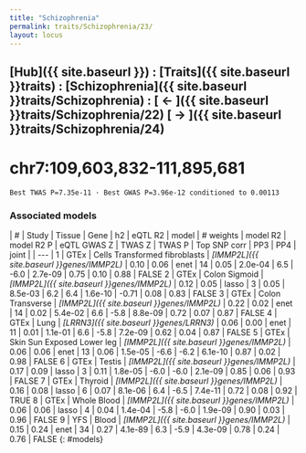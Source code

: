 ```yaml
---
title: "Schizophrenia"
permalink: traits/Schizophrenia/23/ 
layout: locus
---
```


## [Hub]({{ site.baseurl }}) : [Traits]({{ site.baseurl }}traits) : [Schizophrenia]({{ site.baseurl }}traits/Schizophrenia) :  [ ← ]({{ site.baseurl }}traits/Schizophrenia/22)  [ → ]({{ site.baseurl }}traits/Schizophrenia/24)

# chr7:109,603,832-111,895,681

`Best TWAS P=7.35e-11 · Best GWAS P=3.96e-12 conditioned to 0.00113`

<script>
Plotly.d3.csv("../23.cond.csv", function(data){ processData(data) } );
</script><div id="graph"></div>

### Associated models

| # | Study | Tissue | Gene | h2 | eQTL R2 | model | # weights | model R2 | model R2 P | eQTL GWAS Z | TWAS Z | TWAS P | Top SNP corr | PP3 | PP4 | joint |
| --- |
1 | GTEx | Cells Transformed fibroblasts | *[IMMP2L]({{ site.baseurl }}genes/IMMP2L)* | 0.10 | 0.06 | enet | 14 | 0.05 | 2.0e-04 |  6.5 | -6.0 | 2.7e-09 |  0.75 | 0.10 | 0.88 | FALSE
2 | GTEx | Colon Sigmoid | *[IMMP2L]({{ site.baseurl }}genes/IMMP2L)* | 0.12 | 0.05 | lasso |  3 | 0.05 | 8.5e-03 |  6.2 |  6.4 | 1.6e-10 | -0.71 | 0.08 | 0.83 | FALSE
3 | GTEx | Colon Transverse | *[IMMP2L]({{ site.baseurl }}genes/IMMP2L)* | 0.22 | 0.02 | enet | 14 | 0.02 | 5.4e-02 |  6.6 | -5.8 | 8.8e-09 |  0.72 | 0.07 | 0.87 | FALSE
4 | GTEx | Lung | *[LRRN3]({{ site.baseurl }}genes/LRRN3)* | 0.06 | 0.00 | enet | 11 | 0.01 | 1.1e-01 |  6.6 | -5.8 | 7.2e-09 |  0.62 | 0.04 | 0.87 | FALSE
5 | GTEx | Skin Sun Exposed Lower leg | *[IMMP2L]({{ site.baseurl }}genes/IMMP2L)* | 0.06 | 0.06 | enet | 13 | 0.06 | 1.5e-05 | -6.6 | -6.2 | 6.1e-10 |  0.87 | 0.02 | 0.98 | FALSE
6 | GTEx | Testis | *[IMMP2L]({{ site.baseurl }}genes/IMMP2L)* | 0.17 | 0.09 | lasso |  3 | 0.11 | 1.8e-05 | -6.0 | -6.0 | 2.1e-09 |  0.85 | 0.06 | 0.93 | FALSE
7 | GTEx | Thyroid | *[IMMP2L]({{ site.baseurl }}genes/IMMP2L)* | 0.16 | 0.08 | lasso |  6 | 0.07 | 8.1e-06 |  6.4 | -6.5 | 7.4e-11 |  0.72 | 0.08 | 0.92 |  TRUE
8 | GTEx | Whole Blood | *[IMMP2L]({{ site.baseurl }}genes/IMMP2L)* | 0.06 | 0.06 | lasso |  4 | 0.04 | 1.4e-04 | -5.8 | -6.0 | 1.9e-09 |  0.90 | 0.03 | 0.96 | FALSE
9 | YFS | Blood | *[IMMP2L]({{ site.baseurl }}genes/IMMP2L)* | 0.15 | 0.24 | enet | 34 | 0.27 | 4.1e-89 |  6.3 | -5.9 | 4.3e-09 |  0.78 | 0.24 | 0.76 | FALSE
{: #models}

